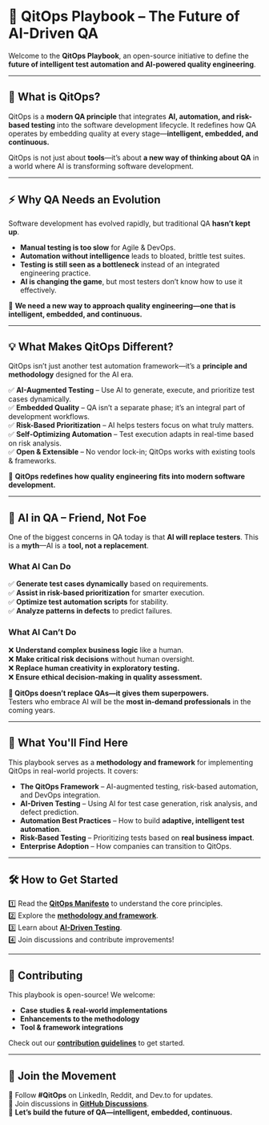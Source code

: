 # **🚀 QitOps Playbook – The Future of AI-Driven QA**  

Welcome to the **QitOps Playbook**, an open-source initiative to define the **future of intelligent test automation and AI-powered quality engineering**.

---

## **🌟 What is QitOps?**  
QitOps is a **modern QA principle** that integrates **AI, automation, and risk-based testing** into the software development lifecycle. It redefines how QA operates by embedding quality at every stage—**intelligent, embedded, and continuous.**  

QitOps is not just about **tools**—it’s about **a new way of thinking about QA** in a world where AI is transforming software development.

---

## **⚡ Why QA Needs an Evolution**  
Software development has evolved rapidly, but traditional QA **hasn’t kept up**.  

- **Manual testing is too slow** for Agile & DevOps.  
- **Automation without intelligence** leads to bloated, brittle test suites.  
- **Testing is still seen as a bottleneck** instead of an integrated engineering practice.  
- **AI is changing the game**, but most testers don’t know how to use it effectively.  

🚨 **We need a new way to approach quality engineering—one that is intelligent, embedded, and continuous.**  

---

## **💡 What Makes QitOps Different?**  
QitOps isn’t just another test automation framework—it’s a **principle and methodology** designed for the AI era.  

✅ **AI-Augmented Testing** – Use AI to generate, execute, and prioritize test cases dynamically.  
✅ **Embedded Quality** – QA isn’t a separate phase; it’s an integral part of development workflows.  
✅ **Risk-Based Prioritization** – AI helps testers focus on what truly matters.  
✅ **Self-Optimizing Automation** – Test execution adapts in real-time based on risk analysis.  
✅ **Open & Extensible** – No vendor lock-in; QitOps works with existing tools & frameworks.  

🚀 **QitOps redefines how quality engineering fits into modern software development.**  

---

## **🧠 AI in QA – Friend, Not Foe**  
One of the biggest concerns in QA today is that **AI will replace testers**. This is a **myth**—AI is a **tool, not a replacement**.  

### **What AI Can Do**  
✅ **Generate test cases dynamically** based on requirements.  
✅ **Assist in risk-based prioritization** for smarter execution.  
✅ **Optimize test automation scripts** for stability.  
✅ **Analyze patterns in defects** to predict failures.  

### **What AI Can’t Do**  
❌ **Understand complex business logic** like a human.  
❌ **Make critical risk decisions** without human oversight.  
❌ **Replace human creativity in exploratory testing.**  
❌ **Ensure ethical decision-making in quality assessment.**  

**🔹 QitOps doesn’t replace QAs—it gives them superpowers.**  
Testers who embrace AI will be the **most in-demand professionals** in the coming years.

---

## **📖 What You'll Find Here**  
This playbook serves as a **methodology and framework** for implementing QitOps in real-world projects. It covers:  
- **The QitOps Framework** – AI-augmented testing, risk-based automation, and DevOps integration.  
- **AI-Driven Testing** – Using AI for test case generation, risk analysis, and defect prediction.  
- **Automation Best Practices** – How to build **adaptive, intelligent test automation**.  
- **Risk-Based Testing** – Prioritizing tests based on **real business impact**.  
- **Enterprise Adoption** – How companies can transition to QitOps.  

---

## **🛠️ How to Get Started**  
1️⃣ Read the **[QitOps Manifesto](MANIFESTO.md)** to understand the core principles.  
2️⃣ Explore the **[methodology and framework](framework/qitops-methodology.md)**.  
3️⃣ Learn about **[AI-Driven Testing](framework/ai-driven-testing.md)**.  
4️⃣ Join discussions and contribute improvements!  

---

## **🤝 Contributing**  
This playbook is open-source! We welcome:  
- **Case studies & real-world implementations**  
- **Enhancements to the methodology**  
- **Tool & framework integrations**  

Check out our **[contribution guidelines](CONTRIBUTING.md)** to get started.  

---

## **📌 Join the Movement**  
🔗 Follow **#QitOps** on LinkedIn, Reddit, and Dev.to for updates.  
💬 Join discussions in **[GitHub Discussions](https://github.com/qitops/qitops-playbook/discussions)**.  
🚀 **Let’s build the future of QA—intelligent, embedded, continuous.**
